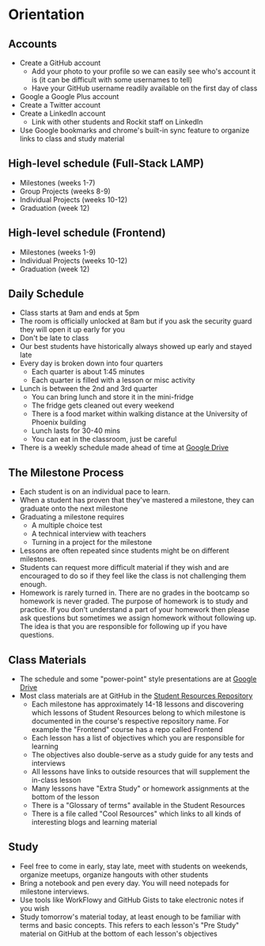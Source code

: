 # Orientation

## Accounts

- Create a GitHub account
  - Add your photo to your profile so we can easily see who's account it is (it can be difficult with some usernames to tell)
  - Have your GitHub username readily available on the first day of class
- Google a Google Plus account
- Create a Twitter account
- Create a LinkedIn account
  - Link with other students and Rockit staff on LinkedIn
- Use Google bookmarks and chrome's built-in sync feature to organize links to class and study material

## High-level schedule (Full-Stack LAMP)
- Milestones (weeks 1-7)
- Group Projects (weeks 8-9)
- Individual Projects (weeks 10-12)
- Graduation (week 12)

## High-level schedule (Frontend)
- Milestones (weeks 1-9)
- Individual Projects (weeks 10-12)
- Graduation (week 12)

## Daily Schedule

- Class starts at 9am and ends at 5pm
- The room is officially unlocked at 8am but if you ask the security guard they will open it up early for you
- Don't be late to class
- Our best students have historically always showed up early and stayed late
- Every day is broken down into four quarters
  - Each quarter is about 1:45 minutes
  - Each quarter is filled with a lesson or misc activity
- Lunch is between the 2nd and 3rd quarter
  - You can bring lunch and store it in the mini-fridge
  - The fridge gets cleaned out every weekend
  - There is a food market within walking distance at the University of Phoenix building
  - Lunch lasts for 30-40 mins
  - You can eat in the classroom, just be careful
- There is a weekly schedule made ahead of time at [Google Drive](https://drive.google.com/a/azpixels.com/#folders/0Bx5x0ObRW281Q1lEbnJoOFBoUW8)
  
## The Milestone Process

- Each student is on an individual pace to learn.
- When a student has proven that they've mastered a milestone, they can graduate onto the next milestone
- Graduating a milestone requires
  - A multiple choice test
  - A technical interview with teachers
  - Turning in a project for the milestone
- Lessons are often repeated since students might be on different milestones.
- Students can request more difficult material if they wish and are encouraged to do so if they feel like the class is not challenging them enough.
- Homework is rarely turned in. There are no grades in the bootcamp so homework is never graded. The purpose of homework is to study and practice. If you don't understand a part of your homework then please ask questions but sometimes we assign homework without following up. The idea is that you are responsible for following up if you have questions.

## Class Materials

- The schedule and some "power-point" style presentations are at [Google Drive](https://drive.google.com/a/azpixels.com/#folders/0Bx5x0ObRW281Q1lEbnJoOFBoUW8)
- Most class materials are at GitHub in the [Student Resources Repository](https://github.com/RockitBootcamp/Student-Resources)
  - Each milestone has approximately 14-18 lessons and discovering which lessons of Student Resources belong to which milestone is documented in the course's respective repository name. For example the "Frontend" course has a repo called Frontend
  - Each lesson has a list of objectives which you are responsible for learning
  - The objectives also double-serve as a study guide for any tests and interviews
  - All lessons have links to outside resources that will supplement the in-class lesson
  - Many lessons have "Extra Study" or homework assignments at the bottom of the lesson
  - There is a "Glossary of terms" available in the Student Resources
  - There is a file called "Cool Resources" which links to all kinds of interesting blogs and learning material

## Study

- Feel free to come in early, stay late, meet with students on weekends, organize meetups, organize hangouts with other students
- Bring a notebook and pen every day. You will need notepads for milestone interviews.
- Use tools like WorkFlowy and GitHub Gists to take electronic notes if you wish
- Study tomorrow's material today, at least enough to be familiar with terms and basic concepts. This refers to each lesson's "Pre Study" material on GitHub at the bottom of each lesson's objectives
  
  

